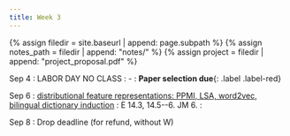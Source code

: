 ```yaml
---
title: Week 3
---
```



{% assign filedir = site.baseurl | append: page.subpath %} 
{% assign notes_path = filedir | append: "notes/" %} 
{% assign project = filedir | append: "project_proposal.pdf" %}

<!--  
Instructions:

INDENTATION COUNTS

Each day should be formatted exactly as follows

Date
: Lessons Covered
  : Reading List
    : In Class Presentations
: **Assignment/Announcement**{: .label}


To add a hyperlink for readings, do it as follows
  : [Example Paper](http://linktopaper.edu)

To make the hyperlink open in a new tab by default
  : [Example Paper](http://linktopaper.edu){:target=_"blank"}

The announcement can be made red for due dates as follows
: **Assignment Due**{: .label .label-red }

-->


Sep 4
: LABOR DAY NO CLASS
  : - 
: **Paper selection due**{: .label .label-red}

Sep 6
: [distributional feature representations: PPMI, LSA, word2vec, bilingual dictionary induction]({{site.baseurl}}assets/files/distrib.pdf)
  : E 14.3, 14.5--6. JM 6.
    : 

Sep 8
:  Drop deadline (for refund, without W)
